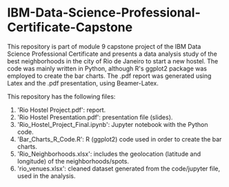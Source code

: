 # IBM-Data-Science-Professional-Certificate-Capstone

This repository is part of module 9 capstone project of the IBM Data Science Professional Certificate and presents a data analysis study of the best neighborhoods in the city of Rio de Janeiro to start a new hostel. The code was mainly written in Python, although R's ggplot2 package was employed to create the bar charts. The .pdf report was generated using Latex and the .pdf presentation, using Beamer-Latex.

This repository has the following files:

1) 'Rio Hostel Project.pdf': report.
2) 'Rio Hostel Presentation.pdf': presentation file (slides).
3) 'Rio_Hostel_Project_Final.ipynb': Jupyter notebook with the Python code.
4) 'Bar_Charts_R_Code.R': R (ggplot2) code used in order to create the bar charts.
5) 'Rio_Neighborhoods.xlsx':  includes the geolocation (latitude and longitude) of the neighborhoods/spots.
6) 'rio_venues.xlsx': cleaned dataset generated from the code/jupyter file, used in the analysis.

